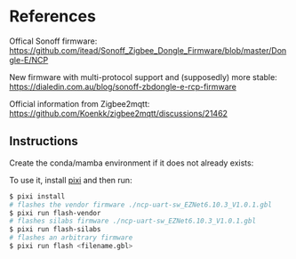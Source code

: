 # References

Offical Sonoff firmware:
https://github.com/itead/Sonoff_Zigbee_Dongle_Firmware/blob/master/Dongle-E/NCP

New firmware with multi-protocol support and (supposedly) more stable:
https://dialedin.com.au/blog/sonoff-zbdongle-e-rcp-firmware

Official information from Zigbee2mqtt:
https://github.com/Koenkk/zigbee2mqtt/discussions/21462

## Instructions

Create the conda/mamba environment if it does not already exists:

To use it, install [pixi](https://pixi.sh) and then run:

```sh
$ pixi install
# flashes the vendor firmware ./ncp-uart-sw_EZNet6.10.3_V1.0.1.gbl
$ pixi run flash-vendor
# flashes silabs firmware ./ncp-uart-sw_EZNet6.10.3_V1.0.1.gbl
$ pixi run flash-silabs
# flashes an arbitrary firmware
$ pixi run flash <filename.gbl>
```
